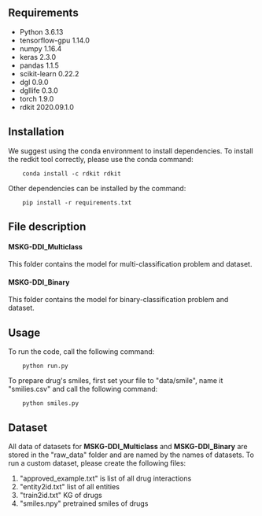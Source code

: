 ## Requirements
- Python 3.6.13
- tensorflow-gpu 1.14.0
- numpy 1.16.4
- keras 2.3.0
- pandas 1.1.5
- scikit-learn 0.22.2
- dgl 0.9.0
- dgllife 0.3.0
- torch 1.9.0
- rdkit 2020.09.1.0 

## Installation
We suggest using the conda environment to install dependencies.
To install the redkit tool correctly,
please use the conda command:
```
    conda install -c rdkit rdkit
```
Other dependencies can be installed by the command:
```
    pip install -r requirements.txt
```

## File description

#### MSKG-DDI_Multiclass
This folder contains the model for multi-classification problem and dataset.

#### MSKG-DDI_Binary
This folder contains the model for binary-classification problem and dataset.

## Usage
To run the code, call the following command:
```
    python run.py
```

To prepare drug's smiles, first set your file to "data/smile",
name it "smilies.csv" and call the following command:
```
    python smiles.py
```

## Dataset
All data of datasets for __MSKG-DDI_Multiclass__ and __MSKG-DDI_Binary__  are stored in the "raw_data" folder
and are named by the names of datasets.
To run a custom dataset, please create the following files:
1. "approved_example.txt" is list of all drug interactions
2. "entity2id.txt" list of all entities
3. "train2id.txt" KG of drugs
4. "smiles.npy" pretrained smiles of drugs

